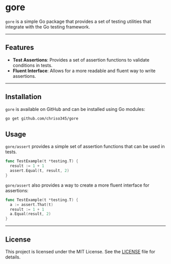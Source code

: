 # gore

`gore` is a simple Go package that provides a set of testing utilities that integrate with the Go testing framework.

---

## Features

- **Test Assertions**: Provides a set of assertion functions to validate conditions in tests.
- **Fluent Interface**: Allows for a more readable and fluent way to write assertions.

---

## Installation

`gore` is available on GitHub and can be installed using Go modules:

```bash
go get github.com/chriso345/gore
```

## Usage

`gore/assert` provides a simple set of assertion functions that can be used in tests.

```go
func TestExample(t *testing.T) {
  result := 1 + 1
  assert.Equal(t, result, 2)
}
```

`gore/assert` also provides a way to create a more fluent interface for assertions:

```go
func TestExample(t *testing.T) {
  a := assert.That(t)
  result := 1 + 1
  a.Equal(result, 2)
}
```

---

## License

This project is licensed under the MIT License. See the [LICENSE](LICENSE) file for details.
